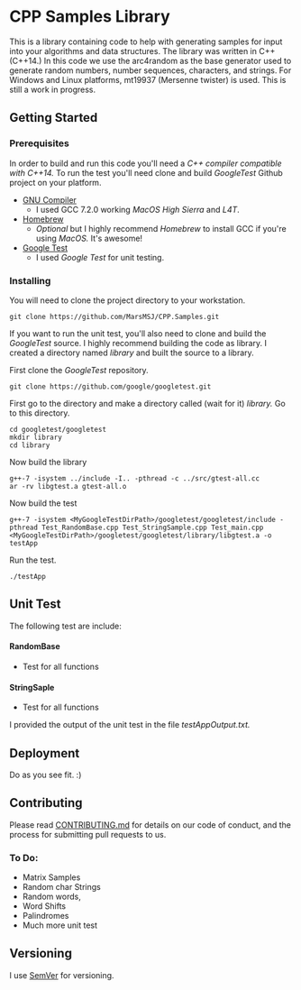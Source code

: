 
# CPP Samples Library
 
This is a library containing code to help with generating samples for input into your algorithms and data structures.  The library was written in C++ (C++14.) In this code we use the arc4random as the base generator used to generate random numbers, number sequences, characters, and strings. For Windows and Linux platforms, mt19937 (Mersenne twister) is used. This is still a work in progress.

## Getting Started

### Prerequisites

In order to build and run this code you'll need a *C++ compiler compatible with C++14.* To run the test you'll need clone and build *GoogleTest* Github project on your platform.

* [GNU Compiler](https://gcc.gnu.org)
  * I used GCC 7.2.0 working *MacOS High Sierra* and *L4T*.
* [Homebrew](https://brew.sh) 
  * *Optional* but I highly recommend *Homebrew* to install GCC if you're using *MacOS.* It's awesome! 
* [Google Test](https://github.com/google/googletest) 
  * I used *Google Test* for unit testing.

### Installing

You will need to clone the project directory to your workstation.

```
git clone https://github.com/MarsMSJ/CPP.Samples.git
```

If you want to run the unit test, you'll also need to clone and build the *GoogleTest* source. I highly recommend building the code as library. I created a directory named *library* and built the source to a library. 

First clone the *GoogleTest* repository.
```
git clone https://github.com/google/googletest.git
```

First go to the directory and make a directory called (wait for it) *library.* Go to this directory.

```
cd googletest/googletest
mkdir library
cd library
```

Now build the library

```
g++-7 -isystem ../include -I.. -pthread -c ../src/gtest-all.cc 
ar -rv libgtest.a gtest-all.o
```
Now build the test
```
g++-7 -isystem <MyGoogleTestDirPath>/googletest/googletest/include -pthread Test_RandomBase.cpp Test_StringSample.cpp Test_main.cpp <MyGoogleTestDirPath>/googletest/googletest/library/libgtest.a -o testApp 
```

Run the test.
```
./testApp
```

## Unit Test

The following test are include:

#### RandomBase 
- Test for all functions
#### StringSaple
- Test for all functions

I provided the output of the unit test in the file *testAppOutput.txt.* 


## Deployment
Do as you see fit. :)

## Contributing
Please read [CONTRIBUTING.md](https://gist.github.com/PurpleBooth/b24679402957c63ec426) for details on our code of conduct, and the process for submitting pull requests to us.

### To Do:
* Matrix Samples
* Random char Strings
* Random words,
* Word Shifts 
* Palindromes
* Much more unit test


## Versioning

I use [SemVer](http://semver.org/) for versioning. 

